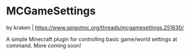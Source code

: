 # MCGameSettings
by kraken | https://www.spigotmc.org/threads/mcgamesettings.251630/

A simple Minecraft plugin for controlling basic game/world settings at command. More coming soon!
